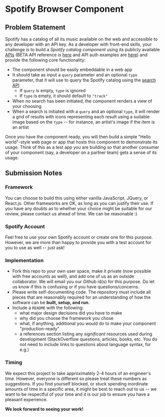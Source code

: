# Spotify Browser Component

## Problem Statement

Spotify has a catalog of all its music available on the web and accessible to any developer with an API key. As a developer
with front-end skills, your challenge is to build a _Spotify catalog component_ using its publicly available 
[APIs](https://developer.spotify.com/documentation/web-api/) (BETA API reference is 
[here](https://developer.spotify.com/documentation/web-api/reference-beta/) and API auth examples are [here](https://github.com/spotify/web-api-auth-examples)) and provide the following core 
functionality:

* The component should be easily embeddable in a web app
* It should take as input a `query` parameter and an optional `type` parameter, that it will use to query
  the Spotify catalog using the
  [search API](https://developer.spotify.com/documentation/web-api/reference-beta/#category-search)
  * If `query` is empty, `type` is ignored
  * If `type` is empty, it should default to `"track"`
* When no search has been initiated, the component renders a view of your choosing
* When a search is initiated with a `query` and an optional `type`, it will render a grid of results with
  icons representing each result using a suitable image based on the `type` -- for instance, an artist's image
  if the item is an artist

Once you have the component ready, you will then build a simple "Hello world"-style web page or app that hosts
this component to demonstrate its usage. Think of this as a test app you are building so that another consumer
of your component (say, a developer on a partner team) gets a sense of its usage.

## Submission Notes

### Framework
You can choose to build this using either vanilla JavaScript, JQuery, or React.js. Other frameworks are OK, as
long as you can justify their use. If you have any doubts as to whether your choice might be suitable for our 
review, please contact us ahead of time. We can be reasonable :)

### Spotify Account
Feel free to use your own Spotify account or create one for this purpose. However, we are more than happy to
provide you with a test account for you to use as well -- just ask!

### Implementation

* Fork this repo to your own user space, make it private (now possible with free accounts as well), and add one of us 
  as an outside collaborator. We will email you our Github id(s) for this purpose. Do let us know if this is 
  confusing or if you have questions/concerns.
* Please write self-documenting code. The repository must include all pieces that are reasonably required for an
  understanding of how the software can be **built, setup, and run**.
* Include a `README` with the following:
  * what major design decisions did you have to make
  * why did you choose the framework you chose
  * what, if anything, additional you would do to make your component "production-ready"
  * a references section listing any _significant_ resources used during development (StackOverflow questions,
    articles, books, etc. You do not need to include links to questions about language syntax, for e.g.)

### Timing
We expect this project to take approximately 2-4 hours of an engineer's time. However, everyone is different so please treat 
these numbers as suggestions. If you find yourself blocked, or stuck spending inordinate amounts of time in a specific
area, it might be best to reach out to us -- we want to be respectful of your time and it is our job to ensure you have a
pleasant experience.

**We look forward to seeing your work!**
